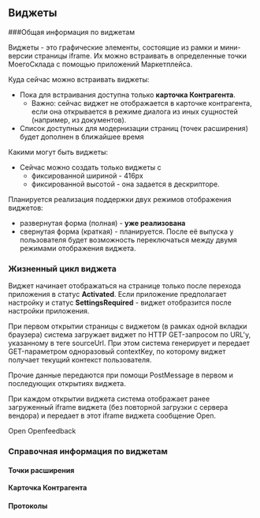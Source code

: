 ## Виджеты
###Общая информация по виджетам

Виджеты - это графические элементы, состоящие из рамки и мини-версии страницы iframe. 
Их можно встраивать в определенные точки МоегоСклада с помощью приложений Маркетплейса.

Куда сейчас можно встраивать виджеты:

- Пока для встраивания доступна только **карточка Контрагента**. 
    - Важно: сейчас виджет не отображается в карточке контрагента, если она открывается в 
      режиме диалога из иных сущностей (например, из документов).
- Список доступных для модернизации страниц (точек расширения) будет дополнен в ближайшее время

Какими могут быть виджеты:

- Сейчас можно создать только виджеты с 
    - фиксированной шириной - 416px
    - фиксированной высотой - она задается в дескрипторе.

Планируется реализация поддержки двух режимов отображения виджетов:
- развернутая форма (полная) - **уже реализована**
- свернутая форма (краткая) - планируется. После её выпуска у пользователя будет возможность 
переключаться между двумя режимами отображения виджета.


### Жизненный цикл виджета

Виджет начинает отображаться на странице только после перехода приложения в статус **Activated**.
Если приложение предполагает настройку и статус **SettingsRequired** - виджет отобразится 
после настройки приложения.

При первом открытии страницы с виджетом (в рамках одной вкладки браузера) cистема загружает виджет 
по HTTP GET-запросом по URL'у, указанному в теге sourceUrl. При этом система генерирует и передает 
GET-параметром одноразовый contextKey, по которому виджет получает текущий контекст 
пользователя.

Прочие данные передаются при помощи PostMessage в первом и последующих открытиях виджета.

При каждом открытии виджета система отображает ранее загруженный iframe виджета (без повторной загрузки с 
сервера вендора) и передает в этот iframe виджета сообщение Open.

Open
Openfeedback

### Справочная информация по виджетам

#### Точки расширения

**Карточка Контрагента**

#### Протоколы


